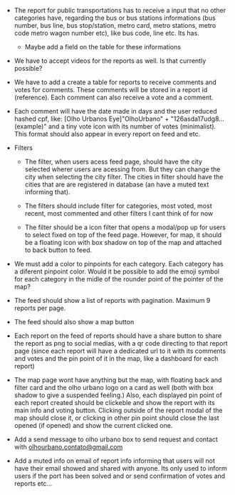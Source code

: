 - The report for public transportations has to receive a input that no other categories have, regarding the bus or bus stations informations (bus number, bus line, bus stop/station, metro card, metro stations, metro code metro wagon number etc), like bus code, line etc. Its has.
    - Maybe add a field on the table for these informations

- We have to accept videos for the reports as well. Is that currently possible? 

- We have to add a create a table for reports to receive comments and votes for comments. These comments will be stored in a report id (reference). Each comment can also receive a vote and a comment. 

- Each comment will have the date made in days and the user reduced hashed cpf, like: [Olho Urbanos Eye]"OlhoUrbano" + "126asda17udg8...(example)" and a tiny vote icon with its number of votes (minimalist). This format should also appear in every report on feed and etc. 

- Filters

    - The filter, when users acess feed page, should have the city selected wherer users are acessing from. But they can change the city when selecting the city filter. The cities in filter should have the cities that are are registered in database (an have a muted text informing that). 

    - The filters should include filter for categories, most voted, most recent, most commented and other filters I cant think of for now

    - The filter should be a icon filter that opens a modal/pop up for users to select fixed on top of the feed page. However, for map, it should be a floating icon with box shadow on top of the map and attached to back button to feed. 

- We must add a color to pinpoints for each category. Each category has a diferent pinpoint color. Would it be possible to add the emoji symbol for each category in the midle of the rounder point of the pointer of the map? 

- The feed should show a list of reports with pagination. Maximum 9 reports per page. 

- The feed should also show a map button 

- Each report on the feed of reports should have a share button to share the report as png to social medias, with a qr code directing to that report page (since each report will have a dedicated url to it with its comments and votes and the pin point of it in the map, like a dashboard for each report)

- The map page wont have anything but the map, with floating back and filter card and the olho urbano logo on a card as well (both with box shadow to give a suspended feeling.) Also, each displayed pin point of each report created should be clickeble and show the report with its main info and voting button. Clicking outside of the report modal of the map should close it, or clicking in other pin point should close the last opened (if opened) and show the current clicked one. 

- Add a send message to olho urbano box to send request and contact with olhourbano.contato@gmail.com

- Add a muted info on email of report info informing that users will not have their email showed and shared with anyone. Its only used to inform users if the port has been solved and or send confirmation of votes and reports etc...





